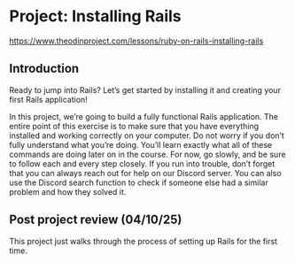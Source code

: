 # Project: Installing Rails 

https://www.theodinproject.com/lessons/ruby-on-rails-installing-rails

## Introduction

Ready to jump into Rails? Let’s get started by installing it and creating your first Rails application!

In this project, we’re going to build a fully functional Rails application. The entire point of this exercise is to make sure that you have everything installed and working correctly on your computer. Do not worry if you don’t fully understand what you’re doing. You’ll learn exactly what all of these commands are doing later on in the course. For now, go slowly, and be sure to follow each and every step closely. If you run into trouble, don’t forget that you can always reach out for help on our Discord server. You can also use the Discord search function to check if someone else had a similar problem and how they solved it.

## Post project review (04/10/25)

This project just walks through the process of setting up Rails for the first time.
